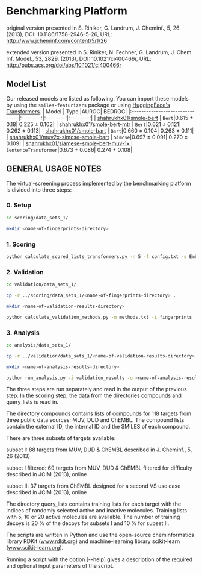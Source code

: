 # Benchmarking Platform

original version presented in
S. Riniker, G. Landrum, J. Cheminf., 5, 26 (2013),
DOI: 10.1186/1758-2946-5-26,
URL: http://www.jcheminf.com/content/5/1/26

extended version presented in
S. Riniker, N. Fechner, G. Landrum, J. Chem. Inf. Model., 53, 2829, (2013),
DOI: 10.1021/ci400466r,
URL: http://pubs.acs.org/doi/abs/10.1021/ci400466r

## Model List

Our released models are listed as following. You can import these models by using the `smiles-featurizers` package or using [HuggingFace's Transformers](https://github.com/huggingface/transformers).
| Model | Type |AUROC| BEDROC|
|:-------------------------------|:--------:|:--------:|:--------:|
| [shahrukhx01/smole-bert](https://huggingface.co/shahrukhx01/smole-bert) | `Bert`|0.615 $\pm$ 0.18| 0.225 $\pm$ 0.102|
| [shahrukhx01/smole-bert-mtr](https://huggingface.co/shahrukhx01/smole-bert-mtr) | `Bert`|0.621 $\pm$ 0.121| 0.262 $\pm$ 0.113|
| [shahrukhx01/smole-bart](https://huggingface.co/shahrukhx01/smole-bart) | `Bart`|0.660 $\pm$ 0.104| 0.263 $\pm$ 0.111|
| [shahrukhx01/muv2x-simcse-smole-bart](https://huggingface.co/shahrukhx01/muv2x-simcse-smole-bert) | `Simcse`|0.697 $\pm$ 0.091| 0.270 $\pm$ 0.109|
| [shahrukhx01/siamese-smole-bert-muv-1x](https://huggingface.co/shahrukhx01/siamese-smole-bert-muv-1x) | `SentenceTransformer`|0.673 $\pm$ 0.086| 0.274 $\pm$ 0.108|

## GENERAL USAGE NOTES

The virtual-screening process implemented by the benchmarking
platform is divided into three steps:

### 0. Setup

```bash
cd scoring/data_sets_1/
```

```bash
mkdir <name-of-fingerprints-directory>
```

### 1. Scoring

```bash
python calculate_scored_lists_transformers.py -n 5 -f config.txt -s EmbedCosine -m shahrukhx01/smole-bert -t bert -o <name-of-fingerprints-directory>
```

### 2. Validation

```bash
cd validation/data_sets_1/
```

```bash
cp -r ../scoring/data_sets_1/<name-of-fingerprints-directory> .
```

```bash
mkdir <name-of-validation-results-directory>
```

```bash
python calculate_validation_methods.py -m methods.txt -i fingerprints  -o <name-of-validation-results-directory> /
```

### 3. Analysis

```bash
cd analysis/data_sets_1/
```

```bash
cp -r ../validation/data_sets_1/<name-of-validation-results-directory> .
```

```bash
mkdir <name-of-analysis-results-directory>
```

```bash
python run_analysis.py -i validation_results -o <name-of-analysis-results-directory>/
```

The three steps are run separately and read in the output of the
previous step. In the scoring step, the data from the directories
compounds and query_lists is read in.

The directory compounds contains lists of compounds for 118 targets
from three public data sources: MUV, DUD and ChEMBL. The compound
lists contain the external ID, the internal ID and the SMILES of
each compound.

There are three subsets of targets available:

subset I:
88 targets from MUV, DUD & ChEMBL described in J. Cheminf., 5, 26 (2013)

subset I filtered:
69 targets from MUV, DUD & ChEMBL filtered for difficulty
described in JCIM (2013), online

subset II:
37 targets from ChEMBL designed for a second VS use case
described in JCIM (2013), online

The directory query_lists contains training lists for each target
with the indices of randomly selected active and inactive molecules.
Training lists with 5, 10 or 20 active molecules are available.
The number of training decoys is 20 % of the decoys for subsets I
and 10 % for subset II.

The scripts are written in Python and use the open-source
cheminformatics library RDKit (www.rdkit.org) and
machine-learning library scikit-learn (www.scikit-learn.org).

Running a script with the option [--help] gives a description of the
required and optional input parameters of the script.
